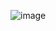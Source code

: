 ![image](https://user-images.githubusercontent.com/55679058/188529685-ad5af434-ff4a-4fd2-9caf-db14b0d2b145.png)
